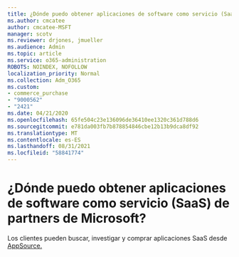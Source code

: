 ```yaml
---
title: ¿Dónde puedo obtener aplicaciones de software como servicio (SaaS)
ms.author: cmcatee
author: cmcatee-MSFT
manager: scotv
ms.reviewer: drjones, jmueller
ms.audience: Admin
ms.topic: article
ms.service: o365-administration
ROBOTS: NOINDEX, NOFOLLOW
localization_priority: Normal
ms.collection: Adm_O365
ms.custom:
- commerce_purchase
- "9000562"
- "2421"
ms.date: 04/21/2020
ms.openlocfilehash: 65fe504c23e136096de36410ee1320c361d788d6
ms.sourcegitcommit: e781da003fb7b878854846cbe12b13b9dca8df92
ms.translationtype: MT
ms.contentlocale: es-ES
ms.lasthandoff: 08/31/2021
ms.locfileid: "58841774"
---
```

# <a name="where-do-i-get-software-as-a-service-saas-apps-from-microsoft-partners"></a>¿Dónde puedo obtener aplicaciones de software como servicio (SaaS) de partners de Microsoft?

Los clientes pueden buscar, investigar y comprar aplicaciones SaaS desde [AppSource.](https://appsource.microsoft.com)